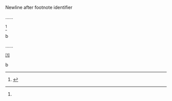 Newline after footnote identifier

......

[^a]

[^a]:
b

......

<p data-sourcepos="1:1-1:4"><sup data-sourcepos="1:1-1:4" class="footnote-ref"><a href="#fn1" id="fnref1">[1]</a></sup></p>
<p data-sourcepos="4:1-4:1">b</p>
<hr class="footnotes-sep">
<section class="footnotes">
<ol class="footnotes-list">
<li data-sourcepos="3:1-3:5" id="fn1" class="footnote-item"> <a href="#fnref1" class="footnote-backref">↩︎</a></li>
</ol>
</section>
